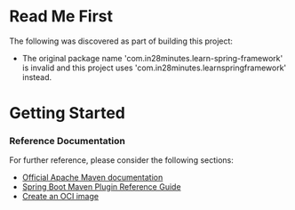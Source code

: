 # Read Me First
The following was discovered as part of building this project:

* The original package name 'com.in28minutes.learn-spring-framework' is invalid and this project uses 'com.in28minutes.learnspringframework' instead.

# Getting Started

### Reference Documentation
For further reference, please consider the following sections:

* [Official Apache Maven documentation](https://maven.apache.org/guides/index.html)
* [Spring Boot Maven Plugin Reference Guide](https://docs.spring.io/spring-boot/docs/3.1.1/maven-plugin/reference/html/)
* [Create an OCI image](https://docs.spring.io/spring-boot/docs/3.1.1/maven-plugin/reference/html/#build-image)

